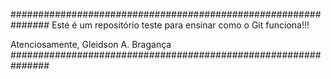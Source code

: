 
###############################################################
Esté é um repositório teste para ensinar como o Git funciona!!!

Atenciosamente,
Gleidson A. Bragança
###############################################################
